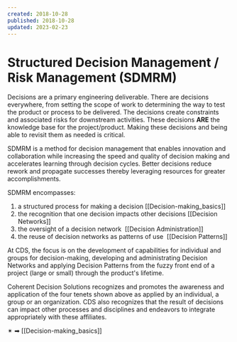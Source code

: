 ```yaml
---
created: 2018-10-28
published: 2018-10-28
updated: 2023-02-23
---
```


# Structured Decision Management / Risk Management (SDMRM)

Decisions are a primary engineering deliverable. 
There are decisions everywhere, from setting the scope of work to determining the way to test the product or process to be delivered. The decisions create constraints and associated risks for downstream activities. These decisions **ARE** the knowledge base for the project/product. Making these decisions and being able to revisit them as needed is critical.

SDMRM is a method for decision management that enables innovation and collaboration while increasing the speed and quality of decision making and accelerates learning through decision cycles. Better decisions reduce rework and propagate successes thereby leveraging resources for greater accomplishments. 

SDMRM encompasses:

1. a structured process for making a decision  [[Decision-making_basics]]
2. the recognition that one decision impacts other decisions [[Decision Networks]]
3. the oversight of a decision network  [[Decision Administration]]
4. the reuse of decision networks as patterns of use  [[Decision Patterns]]

At CDS, the focus is on the development of capabilities for individual and groups for decision-making, developing and administrating Decision Networks and applying Decision Patterns from the fuzzy front end of a project (large or small) through the product's lifetime.

Coherent Decision Solutions recognizes and promotes the awareness and application of the four tenets shown above as applied by an individual, a group or an organization. CDS also recognizes that the result of decisions can impact other processes and disciplines and endeavors to integrate appropriately with these affiliates.

✴  ➡  [[Decision-making_basics]]
